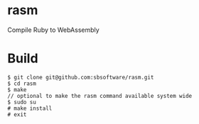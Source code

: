 # rasm
Compile Ruby to WebAssembly

# Build
    $ git clone git@github.com:sbsoftware/rasm.git
    $ cd rasm
    $ make
    // optional to make the rasm command available system wide
    $ sudo su
    # make install
    # exit
